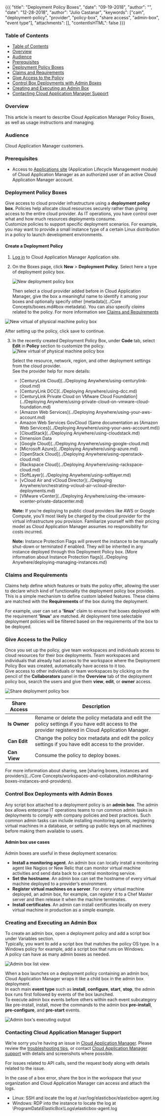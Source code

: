 {{{ "title": "Deployment Policy Boxes",
"date": "09-19-2018",
"author": "",
"date": "12-28-2018",
"author": "Julio Castanar",
"keywords": ["cam", "deployment-policy", "provider", "policy-box", "share access", "admin-box", "event type"],
"attachments": [],
"contentIsHTML": false
}}}

### Table of Contents

* [Table of Contents](#table-of-contents)
* [Overview](#overview)
* [Audience](#audience)
* [Prerequisites](#prerequisites)
* [Deployment Policy Boxes](#deployment-policy-boxes)
* [Claims and Requirements](#claims-and-requirements)
* [Give Access to the Policy](#give-access-to-the-policy)
* [Control Box Deployments with Admin Boxes](#control-box-deployments-with-admin-boxes)
* [Creating and Executing an Admin Box](#creating-and-executing-an-admin-box)
* [Contacting Cloud Application Manager Support](#contacting-cloud-application-manager-support)

### Overview

This article is meant to describe Cloud Application Manager Policy Boxes, as well as usage instructions and managing.

### Audience

Cloud Application Manager customers.

### Prerequisites

* Access to [Applications site](https://cam.ctl.io/#/boxes) (Application Lifecycle Management module) of Cloud Application Manager as an authorized user of an active Cloud Application Manager account.

### Deployment Policy Boxes

Give access to cloud provider infrastructure using a **deployment policy box**. Policies help allocate cloud resources securely rather than giving access to the entire cloud provider. As IT operations, you have control over what and how much resources deployments consume.  
Customize policies to support specific deployment scenarios. For example, you may want to provide a small instance type of a certain Linux distribution in a policy to launch development environments.

#### Create a Deployment Policy

1. [Log in](https://cam.ctl.io/login) to Cloud Application Manager Application site.

2. On the Boxes page, click **New** > **Deployment Policy**. Select here a type of deployment policy box.

    ![New deployment policy box](../../images/cloud-application-manager/deploymentpolicyboxes1.png)

    Then select a cloud provider added before in Cloud Application Manager, give the box a meaningful name to identify it among your boxes and optionally specify other [metadata](../Core Concepts/boxes.md#box-metadata).
    You can also specify *claims* related to the policy. For more information see [Claims and Requirements](#claims-and-requirements)

![New virtual of physical machine policy box](../../images/cloud-application-manager/deploymentpolicyboxes2.png)

After setting up the policy, click save to continue.

3. In the recently created Deployment Policy Box, under **Code** tab, select **Edit** in **Policy** section to customize the policy.  
    ![New virtual of physical machine policy box](../../images/cloud-application-manager/deploymentpolicyboxes2b.png)

    Select the resource, network, region, and other deployment settings from the cloud provider.  
    See the provider help for more details:

    * [CenturyLink Cloud](../Deploying Anywhere/using-centurylink-cloud.md)
    * [CenturyLink DCC](../Deploying Anywhere/using-dcc.md)
    * [CenturyLink Private Cloud on VMware Cloud Foundation](../Deploying Anywhere/using-private-cloud-on-vmware-cloud-foundation.md)
    * [Amazon Web Services](../Deploying Anywhere/using-your-aws-account.md)
    * Amazon Web Services GovCloud (Same documentation as [Amazon Web Services](../Deploying Anywhere/using-your-aws-account.md))
    * [CloudStack](../Deploying Anywhere/using-cloudstack.md)
    * Dimension Data
    * [Google Cloud](../Deploying Anywhere/using-google-cloud.md)
    * [Microsoft Azure](../Deploying Anywhere/using-azure.md)
    * [OpenStack Cloud](../Deploying Anywhere/using-openstack-cloud.md)
    * [Rackspace Cloud](../Deploying Anywhere/using-rackspace-cloud.md)
    * [SoftLayer](../Deploying Anywhere/using-softlayer.md)
    * [vCloud Air and vCloud Director](../Deploying Anywhere/orchestrating-vcloud-air-vcloud-director-deployments.md)
    * [VMware vCenter](../Deploying Anywhere/using-the-vmware-vcenter-private-datacenter.md)

    **Note:** If you’re deploying to public cloud providers like AWS or Google Compute, you’ll most likely be charged by the cloud provider for the virtual infrastructure you provision. Familiarize yourself with their pricing model as Cloud Application Manager assumes no responsibility for costs incurred.

    **Note:** Instance Protection Flags will prevent the instance to be manually shut-down or terminated if enabled. They will be inherited in any instance deployed through this Deployment Policy box. [More information about Instance Protection flags](../Deploying Anywhere/deploying-managing-instances.md)

### Claims and Requirements

Claims help define which features or traits the policy offer, allowing the user to declare which kind of functionality the deployment policy box provides. This is a simple mechanism to define custom labeled features. These claims are matched with the **Requirements** of the box during the deployment.

For example, user can set a **'linux'** claim to ensure that boxes deployed with the requirement **'linux'** are matched. At deployment time selectable deployment policies will be filtered based on the requirements of the box to be deployed.  

### Give Access to the Policy

Once you set up the policy, give team workspaces and individuals access to cloud resources for their box deployments. Team workspaces and individuals that already had access to the workspace where the Deployment Policy Box was created, automatically have access to it too.  
Give access to other individuals or team workspaces by clicking on the pencil of the **Collaborators** panel in the **Overview** tab of the deployment policy box, search the users and give them **view**, **edit**, or **owner** access.

![Share deployment policy box](../../images/cloud-application-manager/deploymentpolicyboxes-share.png)

| Share Access | Description |
|--------------|-------------|
| **Is Owner** | Rename or delete the policy metadata and edit the policy settings if you have edit access to the provider registered in Cloud Application Manager. |
| **Can Edit** | Change the policy box metadata and edit the policy settings if you have edit access to the provider. |
| **Can View** | Consume the policy to deploy boxes. |

For more information about sharing, see [sharing boxes, instances and providers](../Core Concepts/workspaces-and-collaboration.md#sharing-boxes-instances-and-providers).

### Control Box Deployments with Admin Boxes

Any script box attached to a deployment policy is an **admin box**. The admin box allows enterprise IT operations teams to run common admin tasks in deployments to comply with company policies and best practices. Such common admin tasks can include installing monitoring agents, registering virtual machines in a database, or setting up public keys on all machines before making them available to users.

#### Admin box use cases

Admin boxes are useful in these deployment scenarios:

* **Install a monitoring agent**. An admin box can locally install a monitoring agent like Nagios or New Relic that can monitor virtual machine activities and send data back to a central monitoring service.
* **Set the hostname**. An admin box can set the hostname of every virtual machine deployed to a provider’s environment.
* **Register virtual machines on a server**. For every virtual machine deployed, an admin box, for example, can register it to a Chef Master server and then release it when the machine terminates.
* **Install certificates**. An admin can install certificates locally on every virtual machine in production as a simple example.

### Creating and Executing an Admin Box

To create an admin box, open a deployment policy and add a script box under Variables section.  
Typically, you want to add a script box that matches the policy OS type. In a Windows policy for example, add a script box that runs on Windows.  
A policy can have as many admin boxes as needed.

![Admin box list view](../../images/cloud-application-manager/deploymentpolicyboxes3.png)

When a box launches on a deployment policy containing an admin box, Cloud Application Manager wraps it like a child box in the admin box deployment.  
In each main **event type** such as **install**, **configure**, **start**, **stop**, the admin box runs first followed by events of the box launched.  
To execute admin box events before others within each event subcategory like pre-install, install, move the commands to the admin box **pre-install**, **pre-configure**, and **pre-start** events.

![Admin box's executing output](../../images/cloud-application-manager/deploymentpolicyboxes4.png)

### Contacting Cloud Application Manager Support

We’re sorry you’re having an issue in [Cloud Application Manager](https://www.ctl.io/cloud-application-manager/). Please review the [troubleshooting tips](../Troubleshooting/troubleshooting-tips.md), or contact [Cloud Application Manager support](mailto:incident@CenturyLink.com) with details and screenshots where possible.

For issues related to API calls, send the request body along with details related to the issue.

In the case of a box error, share the box in the workspace that your organization and Cloud Application Manager can access and attach the logs.
* Linux: SSH and locate the log at /var/log/elasticbox/elasticbox-agent.log
* Windows: RDP into the instance to locate the log at \ProgramData\ElasticBox\Logs\elasticbox-agent.log
